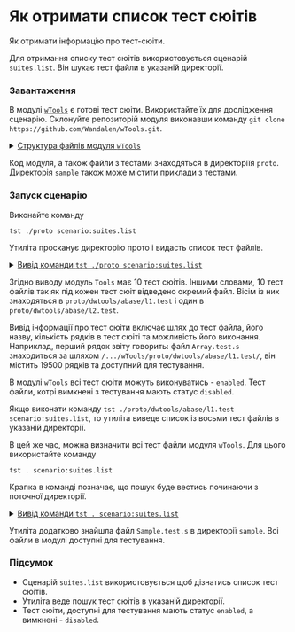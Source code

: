# Як отримати список тест сюітів

Як отримати інформацію про тест-сюіти.

Для отримання списку тест сюітів використовується сценарій `suites.list`. Він шукає тест файли в указаній директорії.

### Завантаження

В модулі [`wTools`](<https://github.com/Wandalen/wTools>) є готові тест сюіти. Використайте їх для дослідження сценарію. Склонуйте репозиторій модуля виконавши команду `git clone https://github.com/Wandalen/wTools.git`.

<details>
  <summary><u>Структура файлів модуля <code>wTools</code></u></summary>

```
wTools
   ├── .git
   ├── doc
   ├── out
   ├── proto
   ├── sample
   ├── ...
   └── package.json

```

</details>

Код модуля, а також файли з тестами знаходяться в директоріїя `proto`. Директорія `sample` також може містити приклади з тестами.

### Запуск сценарію

Виконайте команду

```
tst ./proto scenario:suites.list
```

Утиліта просканує директорію прото і видасть список тест файлів.

<details>
  <summary><u>Вивід команди <code>tst ./proto scenario:suites.list</code></u></summary>

```
[user@user ~]$ tst ./proto scenario:suites.list

/.../wTools/proto/dwtools/abase/l1.test/Array.test.s:19500 - enabled
/.../wTools/proto/dwtools/abase/l1.test/Diagnostics.test.s:309 - enabled
/.../wTools/proto/dwtools/abase/l1.test/Entity.test.s:808 - enabled
/.../wTools/proto/dwtools/abase/l1.test/Map.test.s:4034 - enabled
/.../wTools/proto/dwtools/abase/l1.test/Regexp.test.s:1749 - enabled
/.../wTools/proto/dwtools/abase/l1.test/Routine.test.s:1558 - enabled
/.../wTools/proto/dwtools/abase/l1.test/String.test.s:3887 - enabled
/.../wTools/proto/dwtools/abase/l1.test/Typing.test.s:97 - enabled
/.../wTools/proto/dwtools/abase/l2.test/StringTools.test.s:10462 - enabled
9 test suites

```

</details>

Згідно виводу модуль `Tools` має 10 тест сюітів. Іншими словами, 10 тест файлів так як під кожен тест сюіт відведено окремий файл. Вісім із них знаходяться в `proto/dwtools/abase/l1.test` і один в `proto/dwtools/abase/l2.test`.

Вивід інформації про тест сюіти включає шлях до тест файла, його назву, кількість рядків в тест сюіті та можливість його виконання. Наприклад, перший рядок звіту говорить: файл `Array.test.s` знаходиться за шляхом `/.../wTools/proto/dwtools/abase/l1.test/`, він містить 19500 рядків та доступний для тестування.

В модулі `wTools` всі тест сюіти  можуть виконуватись - `enabled`. Тест файли, котрі вимкнені з тестування мають статус `disabled`.

Якщо виконати команду `tst ./proto/dwtools/abase/l1.test scenario:suites.list`, то утиліта виведе список із восьми тест файлів в указаній директорії. 

В цей же час, можна визначити всі тест файли модуля `wTools`. Для цього використайте команду 

```
tst . scenario:suites.list
```

Крапка в команді позначає, що пошук буде вестись починаючи з поточної директорії.

<details>
  <summary><u>Вивід команди <code>tst . scenario:suites.list</code></u></summary>

```
[user@user ~]$ tst . scenario:suites.list

/.../wTools/proto/dwtools/abase/l1.test/Array.test.s:19500 - enabled
/.../wTools/proto/dwtools/abase/l1.test/Diagnostics.test.s:309 - enabled
/.../wTools/proto/dwtools/abase/l1.test/Entity.test.s:808 - enabled
/.../wTools/proto/dwtools/abase/l1.test/Map.test.s:4034 - enabled
/.../wTools/proto/dwtools/abase/l1.test/Regexp.test.s:1749 - enabled
/.../wTools/proto/dwtools/abase/l1.test/Routine.test.s:1558 - enabled
/.../wTools/proto/dwtools/abase/l1.test/String.test.s:3887 - enabled
/.../wTools/proto/dwtools/abase/l1.test/Typing.test.s:97 - enabled
/.../wTools/proto/dwtools/abase/l2.test/StringTools.test.s:10462 - enabled
/.../wTools/sample/Sample.test.s:92 - enabled
10 test suites

```

</details>

Утиліта додатково знайшла файл `Sample.test.s` в директорії `sample`. Всі файли в модулі доступні для тестування.

### Підсумок

- Сценарій `suites.list` використовується щоб дізнатись список тест сюітів.
- Утиліта веде пошук тест сюітів в указаній директорії.
- Тест сюіти, доступні для тестування мають статус `enabled`, а вимкнені - `disabled`.
